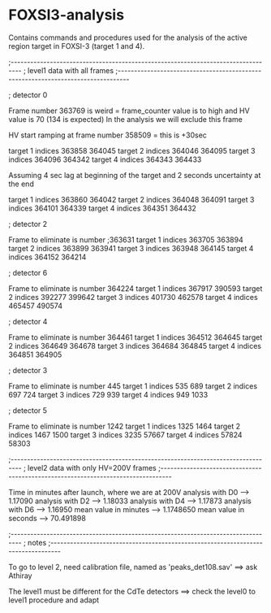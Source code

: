 # FOXSI3-analysis

Contains commands and procedures used for the analysis of the active region target in FOXSI-3 (target 1 and 4).

;---------------------------------------------------------------------------------
; level1 data with all frames
;---------------------------------------------------------------------------------

; detector 0

Frame number 363769 is weird = frame_counter value is to high and HV value is 70 (134 is expected)
In the analysis we will exclude this frame

HV start ramping at frame number 358509 = this is +30sec

target 1 indices       363858      364045
target 2 indices       364046      364095
target 3 indices       364096      364342
target 4 indices       364343      364433

Assuming 4 sec lag at beginning of the target and 2 seconds uncertainty at the end

target 1 indices       363860      364042
target 2 indices       364048      364091
target 3 indices       364101      364339
target 4 indices       364351      364432

; detector 2

Frame to eliminate is number ;363631
target 1 indices       363705      363894
target 2 indices       363899      363941
target 3 indices       363948      364145
target 4 indices       364152      364214

; detector 6

Frame to eliminate is number 364224
target 1 indices       367917      390593
target 2 indices       392277      399642
target 3 indices       401730      462578
target 4 indices       465457      490574

; detector 4

Frame to eliminate is number 364461
target 1 indices       364512      364645
target 2 indices       364649      364678
target 3 indices       364684      364845
target 4 indices       364851      364905

; detector 3

Frame to eliminate is number 445
target 1 indices          535         689
target 2 indices          697         724
target 3 indices          729         939
target 4 indices          949        1033

; detector 5

Frame to eliminate is number 1242
target 1 indices         1325        1464
target 2 indices         1467        1500
target 3 indices         3235       57667
target 4 indices        57824       58303


;---------------------------------------------------------------------------------
; level2 data with only HV=200V frames
;---------------------------------------------------------------------------------

Time in minutes after launch, where we are at 200V
analysis with D0 -->      1.17090
analysis with D2 -->      1.18033
analysis with D4 -->      1.17873
analysis with D6 -->      1.16950
mean value in minutes -->       1.1748650
mean value in seconds -->       70.491898


;---------------------------------------------------------------------------------
; notes
;---------------------------------------------------------------------------------

To go to level 2, need calibration file, named as 'peaks_det108.sav'
==> ask Athiray

The level1 must be different for the CdTe detectors ==> check the level0 to level1 procedure and adapt



